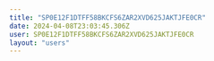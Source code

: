 ```yaml
---
title: "SP0E12F1DTFF58BKCFS6ZAR2XVD625JAKTJFE0CR"
date: 2024-04-08T23:03:45.306Z
user: SP0E12F1DTFF58BKCFS6ZAR2XVD625JAKTJFE0CR
layout: "users"
---
```

    